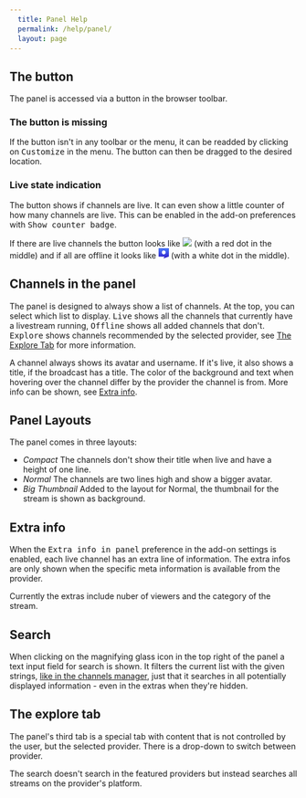 ```yaml
---
  title: Panel Help
  permalink: /help/panel/
  layout: page
---
```

## The button
The panel is accessed via a button in the browser toolbar.

### The button is missing
If the button isn't in any toolbar or the menu, it can be readded by clicking
on <samp>Customize</samp> in the menu. The button can then be dragged to the
desired location.

### Live state indication
The button shows if channels are live. It can even show a little counter of how
many channels are live. This can be enabled in the add-on preferences with
<samp>Show counter badge</samp>.

If there are live channels the button looks like ![](/img/icon18.png) (with a
red dot in the middle) and if all are offline it looks like
![](/img/offline18.png) (with a white dot in the middle).

## Channels in the panel
The panel is designed to always show a list of channels. At the top, you can
select which list to display. <samp>Live</samp> shows all the channels that
currently have a livestream running, <samp>Offline</samp> shows all added
channels that don't. <samp>Explore</samp> shows channels recommended by the
selected provider, see [The Explore Tab](#the-explore-tab) for more information.

A channel always shows its avatar and username. If it's live, it also shows a
title, if the broadcast has a title. The color of the background and text when
hovering over the channel differ by the provider the channel is from.
More info can be shown, see [Extra info](#extra-info).

## Panel Layouts
The panel comes in three layouts:

 - *Compact*
   The channels don't show their title when live and have a height of one line.
 - *Normal*
   The channels are two lines high and show a bigger avatar.
 - *Big Thumbnail*
   Added to the layout for Normal, the thumbnail for the stream is shown as
   background.

## Extra info
When the <samp>Extra info in panel</samp> preference in the add-on
settings is enabled, each live channel has an extra line of information.
The extra infos are only shown when the specific meta information is available
from the provider.

Currently the extras include nuber of viewers and the category of the stream.

## Search
When clicking on the magnifying glass icon in the top right of the panel a text
input field for search is shown. It filters the current list with the given
strings, [like in the channels manager](/help/channels-manager#find-a-certain-item),
just that it searches in all potentially displayed information - even in the
extras when they're hidden.

## The explore tab
The panel's third tab is a special tab with content that is not controlled by
the user, but the selected provider. There is a drop-down to switch between
provider.

The search doesn't search in the featured providers but instead searches
all streams on the provider's platform.
